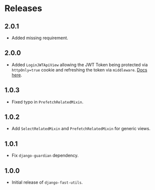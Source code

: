 # Releases

## 2.0.1

- Added missing requirement.

## 2.0.0

- Added `LoginJWTApiView` allowing the JWT Token being protected via `httpOnly=true` cookie
  and refreshing the token via `middleware`. [Docs here](./views/auth.md).

## 1.0.3

- Fixed typo in `PrefetchRelatedMixin`.

## 1.0.2

- Add `SelectRelatedMixin` and `PrefetchRelatedMixin` for generic views.

## 1.0.1

- Fix `django-guardian` dependency.

## 1.0.0

- Initial release of `django-fast-utils`.
